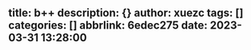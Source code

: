 title: b++
description: {}
author: xuezc
tags: []
categories: []
abbrlink: 6edec275
date: 2023-03-31 13:28:00
---
